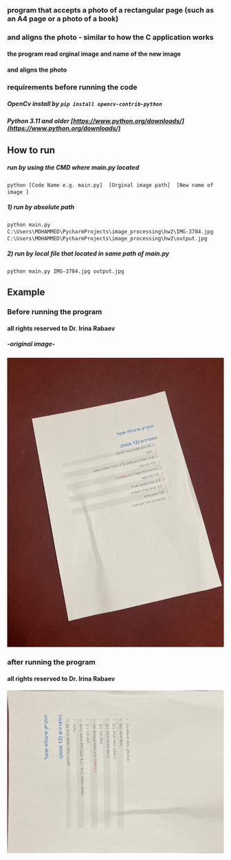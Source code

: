 ## 

### program that accepts a photo of a rectangular page (such as an A4 page or a photo of a book)
### and aligns the photo - similar to how the C application works
#### the program read orginal image and name of the new image 
#### and aligns the photo   
### ******requirements before running the code******
##### OpenCv install by `pip install opencv-contrib-python`
##### Python 3.11 and older [https://www.python.org/downloads/](https://www.python.org/downloads/)

## How to run
   ##### run by using the CMD where main.py located 
    python [Code Name e.g. main.py]  [Orginal image path]  [New name of image ]
   ##### 1) run by absolute path 
    python main.py C:\Users\MOHAMMED\PycharmProjects\image_processing\hw2\IMG-3784.jpg  C:\Users\MOHAMMED\PycharmProjects\image_processing\hw2\output.jpg
   ##### 2) run by local file that located in same path of main.py 
    python main.py IMG-3784.jpg output.jpg

## Example
### Before running the program 
#### all rights reserved to  Dr. Irina Rabaev 
##### -original image-
![alt text](https://github.com/mohammedabbas2000/image_processing/blob/main/hw2/IMG-3763.jpg)

### after running the program 
#### all rights reserved to  Dr. Irina Rabaev 

![alt text](https://github.com/mohammedabbas2000/image_processing/blob/main/hw2/output.jpg)
